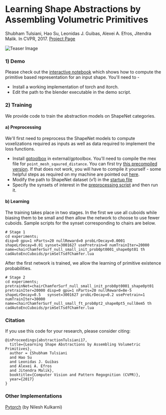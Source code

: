 #  Learning Shape Abstractions by Assembling Volumetric Primitives
Shubham Tulsiani, Hao Su, Leonidas J. Guibas, Alexei A. Efros, Jitendra Malik. In CVPR, 2017.
[Project Page](https://shubhtuls.github.io/volumetricPrimitives/)

![Teaser Image](https://shubhtuls.github.io/volumetricPrimitives/resources/images/teaser.png)

### 1) Demo
Please check out the [interactive notebook](demo/demo.ipynb) which shows how to compute the primitive based representation for an input shape. You'll need to - 
- Install a working implementation of torch and itorch.
- Edit the path to the blender executable in the demo script.

### 2) Training
We provide code to train the abstraction models on ShapeNet categories.

#### a) Preprocessing
We'll first need to preprocess the ShapeNet models to compute voxelizations required as inputs as well as data required to implement the loss functions.
- Install [gptoolbox](https://github.com/alecjacobson/gptoolbox) in external/gptoolbox. You'll need to compile the mex file for ```point_mesh_sqaured_distance```. You can first try [this precompiled version](https://people.eecs.berkeley.edu/~shubhtuls/cachedir/primitives/point_mesh_squared_distance.mexa64). If that does not work, you will have to compile it yourself - some helpful steps as required on my machine are pointed out [here](external/gptInstall.sh).
- Modify the path to ShapeNet dataset (v1) in the [startup file](preprocess/shapenet/startup.m)
- Specify the synsets of interest in the [preprocessing script](preprocess/shapenet/precomputeShapeData.m) and then run it.

#### b) Learning
The training takes place in two stages. In the first we use all cuboids while biasing them to be small and then allow the network to choose to use fewer cuboids. Sample scripts for the synset corresponding to chairs are below.
```
# Stage 1
cd experiments;
disp=0 gpu=1 nParts=20 nullReward=0 probLrDecay=0.0001 shapeLrDecay=0.01 synset=3001627 usePretrain=0 numTrainIter=20000 name=chairChamferSurf_null_small_init_prob0pt0001_shape0pt01 th cadAutoEncCuboids/primSelTsdfChamfer.lua
```

After the first network is trained, we allow the learning of primitive existence probabilities.
```
# Stage 2
cd experiments;
pretrainNet=chairChamferSurf_null_small_init_prob0pt0001_shape0pt01 pretrainIter=20000 disp=0 gpu=1 nParts=20 nullReward=8e-5 shapeLrDecay=0.5   synset=3001627 probLrDecay=0.2 usePretrain=1  numTrainIter=30000 name=chairChamferSurf_null_small_ft_prob0pt2_shape0pt5_null8em5 th cadAutoEncCuboids/primSelTsdfChamfer.lua
```
### Citation
If you use this code for your research, please consider citing:
```
@inProceedings{abstractionTulsiani17,
  title={Learning Shape Abstractions by Assembling Volumetric Primitives},
  author = {Shubham Tulsiani
  and Hao Su
  and Leonidas J. Guibas
  and Alexei A. Efros
  and Jitendra Malik},
  booktitle={Computer Vision and Pattern Regognition (CVPR)},
  year={2017}
}
```

### Other Implementations
[Pytorch](https://github.com/nileshkulkarni/volumetricPrimitivesPytorch) (by Nilesh Kulkarni)
